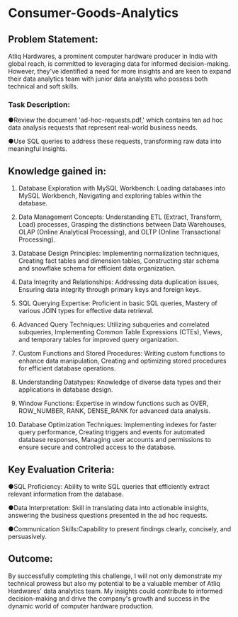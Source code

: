 # Consumer-Goods-Analytics

## Problem Statement:

Atliq Hardwares, a prominent computer hardware producer in India with global reach, is committed to leveraging data for informed decision-making. However, they've identified a need for more insights and are keen to expand their data analytics team with junior data analysts who possess both technical and soft skills.

### Task Description:

●Review the document 'ad-hoc-requests.pdf,' which contains ten ad hoc data analysis requests that represent real-world business needs.

●Use SQL queries to address these requests, transforming raw data into meaningful insights.


## Knowledge gained in:

1. Database Exploration with MySQL Workbench: Loading databases into MySQL Workbench, Navigating and exploring tables within the database.

2. Data Management Concepts: Understanding ETL (Extract, Transform, Load) processes, Grasping the distinctions between Data Warehouses, OLAP (Online Analytical Processing), and OLTP (Online Transactional Processing).

3. Database Design Principles: Implementing normalization techniques, Creating fact tables and dimension tables, Constructing star schema and snowflake schema for efficient data organization.

4. Data Integrity and Relationships: Addressing data duplication issues, Ensuring data integrity through primary keys and foreign keys.

5. SQL Querying Expertise: Proficient in basic SQL queries, Mastery of various JOIN types for effective data retrieval.

6. Advanced Query Techniques: Utilizing subqueries and correlated subqueries, Implementing Common Table Expressions (CTEs), Views, and temporary tables for improved query organization.

7. Custom Functions and Stored Procedures: Writing custom functions to enhance data manipulation, Creating and optimizing stored procedures for efficient database operations.

8. Understanding Datatypes: Knowledge of diverse data types and their applications in database design.

9. Window Functions: Expertise in window functions such as OVER, ROW_NUMBER, RANK, DENSE_RANK for advanced data analysis.

10. Database Optimization Techniques: Implementing indexes for faster query performance, Creating triggers and events for automated database responses, Managing user accounts and permissions to ensure secure and controlled access to the database.

## Key Evaluation Criteria:

●SQL Proficiency: Ability to write SQL queries that efficiently extract relevant information from the database.

●Data Interpretation: Skill in translating data into actionable insights, answering the business questions presented in the ad hoc requests.

●Communication Skills:Capability to present findings clearly, concisely, and persuasively.

## Outcome:

By successfully completing this challenge, I will not only demonstrate my technical prowess but also my potential to be a valuable member of Atliq Hardwares' data analytics team. My insights could contribute to informed decision-making and drive the company's growth and success in the dynamic world of computer hardware production.
